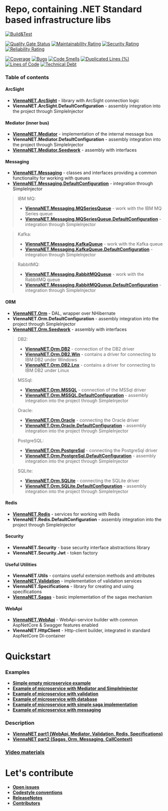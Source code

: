 # Repo, containing .NET Standard based infrastructure libs

[![Build&Test](https://github.com/Raiffeisen-DGTL/ViennaNET/workflows/Build&Test/badge.svg?branch=master)](https://github.com/Raiffeisen-DGTL/ViennaNET/actions?query=workflow%3ABuild%26Test)

[![Quality Gate Status](https://sonarcloud.io/api/project_badges/measure?project=Raiffeisen-DGTL_ViennaNET&metric=alert_status)](https://sonarcloud.io/dashboard?id=Raiffeisen-DGTL_ViennaNET)     [![Maintainability Rating](https://sonarcloud.io/api/project_badges/measure?project=Raiffeisen-DGTL_ViennaNET&metric=sqale_rating)](https://sonarcloud.io/dashboard?id=Raiffeisen-DGTL_ViennaNET)     [![Security Rating](https://sonarcloud.io/api/project_badges/measure?project=Raiffeisen-DGTL_ViennaNET&metric=security_rating)](https://sonarcloud.io/dashboard?id=Raiffeisen-DGTL_ViennaNET)     [![Reliability Rating](https://sonarcloud.io/api/project_badges/measure?project=Raiffeisen-DGTL_ViennaNET&metric=reliability_rating)](https://sonarcloud.io/dashboard?id=Raiffeisen-DGTL_ViennaNET)

[![Coverage](https://sonarcloud.io/api/project_badges/measure?project=Raiffeisen-DGTL_ViennaNET&metric=coverage)](https://sonarcloud.io/dashboard?id=Raiffeisen-DGTL_ViennaNET)     [![Bugs](https://sonarcloud.io/api/project_badges/measure?project=Raiffeisen-DGTL_ViennaNET&metric=bugs)](https://sonarcloud.io/dashboard?id=Raiffeisen-DGTL_ViennaNET)     [![Code Smells](https://sonarcloud.io/api/project_badges/measure?project=Raiffeisen-DGTL_ViennaNET&metric=code_smells)](https://sonarcloud.io/dashboard?id=Raiffeisen-DGTL_ViennaNET)     [![Duplicated Lines (%)](https://sonarcloud.io/api/project_badges/measure?project=Raiffeisen-DGTL_ViennaNET&metric=duplicated_lines_density)](https://sonarcloud.io/dashboard?id=Raiffeisen-DGTL_ViennaNET)     [![Lines of Code](https://sonarcloud.io/api/project_badges/measure?project=Raiffeisen-DGTL_ViennaNET&metric=ncloc)](https://sonarcloud.io/dashboard?id=Raiffeisen-DGTL_ViennaNET)     [![Technical Debt](https://sonarcloud.io/api/project_badges/measure?project=Raiffeisen-DGTL_ViennaNET&metric=sqale_index)](https://sonarcloud.io/dashboard?id=Raiffeisen-DGTL_ViennaNET)


### Table of contents

#### ArcSight
*  [**ViennaNET.ArcSight**](ViennaNET.ArcSight) - library with ArcSight connection logic
*  **ViennaNET.ArcSight.DefaultConfiguration** - assembly integration into the project through SimpleInjector

#### Mediator (inner bus)
*  [**ViennaNET.Mediator**](ViennaNET.Mediator) - implementation of the internal message bus
*  **ViennaNET.Mediator.DefaultConfiguration** - assembly integration into the project through SimpleInjector
*  [**ViennaNET.Mediator.Seedwork**](ViennaNET.Mediator.Seedwork) - assembly with interfaces

#### Messaging
*  [**ViennaNET.Messaging**](ViennaNET.Messaging) - classes and interfaces providing a common functionality for working with queues
*  [**ViennaNET.Messaging.DefaultConfiguration**](ViennaNET.Messaging.DefaultConfiguration) - integration through SimpleInjector

> IBM MQ:
> *  [**ViennaNET.Messaging.MQSeriesQueue**](ViennaNET.Messaging.MQSeriesQueue) - work with the IBM MQ Series queue
> *  [**ViennaNET.Messaging.MQSeriesQueue.DefaultConfiguration**](ViennaNET.Messaging.MQSeriesQueue.DefaultConfiguration) - integration through SimpleInjector

> Kafka:
> *  [**ViennaNET.Messaging.KafkaQueue**](ViennaNET.Messaging.KafkaQueue) - work with the Kafka queue
> *  [**ViennaNET.Messaging.KafkaQueue.DefaultConfiguration**](ViennaNET.Messaging.KafkaQueue.DefaultConfiguration) - integration through SimpleInjector

> RabbitMQ:
> *  [**ViennaNET.Messaging.RabbitMQQueue**](ViennaNET.Messaging.RabbitMQQueue) - work with the RabbitMQ queue
> *  [**ViennaNET.Messaging.RabbitMQQueue.DefaultConfiguration**](ViennaNET.Messaging.RabbitMQQueue.DefaultConfiguration) - integration through SimpleInjector

#### ORM
*  [**ViennaNET.Orm**](ViennaNET.Orm) - DAL, wrapper over NHibernate
*  **ViennaNET.Orm.DefaultConfiguration** - assembly integration into the project through SimpleInjector
*  [**ViennaNET.Orm.Seedwork**](ViennaNET.Orm.Seedwork) - assembly with interfaces

> DB2:
> *  [**ViennaNET.Orm.DB2**](ViennaNET.Orm.DB2) - connection of the DB2 driver
> *  [**ViennaNET.Orm.DB2.Win**](ViennaNET.Orm.DB2.Win.DefaultConfiguration) - contains a driver for connecting to IBM DB2 under Windows
> *  [**ViennaNET.Orm.DB2.Lnx**](ViennaNET.Orm.DB2.Lnx.DefaultConfiguration) - contains a driver for connecting to IBM DB2 under Linux

> MSSql:
> *  [**ViennaNET.Orm.MSSQL**](ViennaNET.Orm.MSSQL) - connection of the MSSql driver
> *  [**ViennaNET.Orm.MSSQL.DefaultConfiguration**](ViennaNET.Orm.MSSQL.DefaultConfiguration) - assembly integration into the project through SimpleInjector

> Oracle:
> *  [**ViennaNET.Orm.Oracle**](ViennaNET.Orm.Oracle) - connecting the Oracle driver
> *  [**ViennaNET.Orm.Oracle.DefaultConfiguration**](ViennaNET.Orm.Oracle.DefaultConfiguration) - assembly integration into the project through SimpleInjector

> PostgreSQL:
> *  [**ViennaNET.Orm.PostgreSql**](ViennaNET.Orm.PostgreSql) - connecting the PostgreSql driver
> *  [**ViennaNET.Orm.PostgreSql.DefaultConfiguration**](ViennaNET.Orm.PostgreSql.DefaultConfiguration) - assembly integration into the project through SimpleInjector

> SQLite:
> *  [**ViennaNET.Orm.SQLite**](ViennaNET.Orm.SQLite) - connecting the SQLite driver
> *  [**ViennaNET.Orm.SQLite.DefaultConfiguration**](ViennaNET.Orm.SQLite.DefaultConfiguration) - assembly integration into the project through SimpleInjector

#### Redis
*  [**ViennaNET.Redis**](ViennaNET.Redis) - services for working with Redis
*  **ViennaNET.Redis.DefaultConfiguration** - assembly integration into the project through SimpleInjector

#### Security
* **ViennaNET.Security** - base security interface abstractions library
* **ViennaNET.Security.Jwt** - token factory 

#### Useful Utilities
* **ViennaNET.Utils** - contains useful extension methods and attributes
* [**ViennaNET.Validation**](ViennaNET.Validation) - implementation of validation services
* **ViennaNET.Specifications** - library for creating and using specifications
* [**ViennaNET.Sagas**](ViennaNET.Sagas) - basic implementation of the sagas mechanism

#### WebApi
*  [**ViennaNET.WebApi**](ViennaNET.WebApi) - WebApi-service builder with common AspNetCore & Swagger features enabled
*  **ViennaNET.HttpClient** - Http-client builder, integrated in standard AspNetCore DI-container


# Quickstart

### Examples
* [**Simple empty microservice example**](Examples/1-empty-service)
* [**Example of microservice with Mediator and SimpleInjector**](Examples/2-mediator)
* [**Example of microservice with validation**](Examples/3-validation)
* [**Example of microservice with database**](Examples/4-orm)
* [**Example of microservice with simple saga implementation**](Examples/5-saga)
* [**Example of microservice with messaging**](Examples/6-messaging)

### Description
* [**ViennaNET part1 (WebApi, Mediator, Validation, Redis, Specifications)**](https://habr.com/ru/company/raiffeisenbank/blog/494830/)
* [**ViennaNET part2 (Sagas, Orm, Messaging, CallContext)**](https://habr.com/ru/company/raiffeisenbank/blog/516540/)

### [Video materials](https://github.com/Raiffeisen-DGTL/ViennaNET/wiki/Video-materials)


# Let's contribute

* [**Open issues**](https://github.com/Raiffeisen-DGTL/ViennaNET/issues)
* [**Codestyle conventions**](https://github.com/Raiffeisen-DGTL/ViennaNET/wiki/Codestyle-conventions)
* [**ReleaseNotes**](ReleaseNotes.md)
* [**Contributors**](https://github.com/Raiffeisen-DGTL/ViennaNET/wiki/Contributors)
